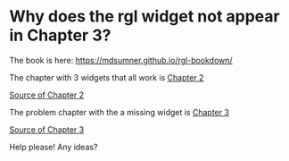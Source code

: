 
# Why does the rgl widget not appear in Chapter 3? 

The book is here: https://mdsumner.github.io/rgl-bookdown/

The chapter with 3 widgets that all work is [Chapter 2](https://mdsumner.github.io/rgl-bookdown/rgl-and-bookdown-eek.html#rando)

[Source of Chapter 2](https://github.com/mdsumner/rgl-bookdown/blob/master/01-intro.Rmd#L43)


The problem chapter with the a missing widget is [Chapter 3](https://mdsumner.github.io/rgl-bookdown/rando-1.html)

[Source of Chapter 3](https://github.com/mdsumner/rgl-bookdown/blob/master/02-rando.Rmd)

Help please!  Any ideas? 



